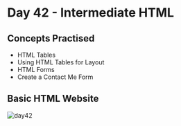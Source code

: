 # Day 42 - Intermediate HTML
## Concepts Practised
- HTML Tables
- Using HTML Tables for Layout
- HTML Forms
- Create a Contact Me Form
## Basic HTML Website
![day42](https://user-images.githubusercontent.com/98851253/157344082-9915d79a-868b-46b0-971b-fc3c2066a79e.gif)
